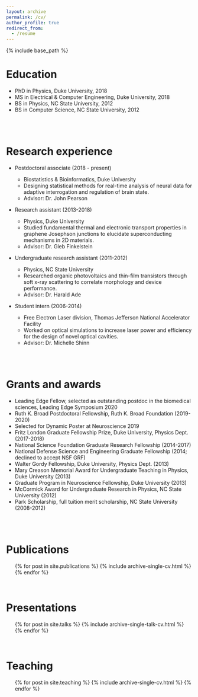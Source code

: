 ```yaml
---
layout: archive
permalink: /cv/
author_profile: true
redirect_from:
  - /resume
---
```


{% include base_path %}

Education
======
* PhD in Physics, Duke University, 2018
* MS in Electrical & Computer Engineering, Duke University, 2018
* BS in Physics, NC State University, 2012
* BS in Computer Science, NC State University, 2012
<br/>
<br/>

Research experience
======
* Postdoctoral associate (2018 - present)
  * Biostatistics & Bioinformatics, Duke University
  * Designing statistical methods for real-time analysis of neural data for adaptive interrogation and regulation of brain state. 
  * Advisor: Dr. John Pearson

* Research assistant (2013-2018)
  * Physics, Duke University
  * Studied fundamental thermal and electronic transport properties in graphene Josephson junctions to elucidate superconducting mechanisms in 2D materials. 
  * Advisor: Dr. Gleb Finkelstein

* Undergraduate research assistant (2011-2012)
  * Physics, NC State University
  * Researched organic photovoltaics and thin-film transistors through soft x-ray scattering to correlate morphology and device performance.  
  * Advisor: Dr. Harald Ade
  
* Student intern (2006-2014)
  * Free Electron Laser division, Thomas Jefferson National Accelerator Facility
  * Worked on optical simulations to increase laser power and efficiency for the design of novel optical cavities.   
  * Advisor: Dr. Michelle Shinn
<br/>
<br/>

Grants and awards
======
* Leading Edge Fellow, selected as outstanding postdoc in the biomedical sciences, Leading Edge Symposium 2020
* Ruth K. Broad Postdoctoral Fellowship, Ruth K. Broad Foundation (2019-2020)
* Selected for Dynamic Poster at Neuroscience 2019
* Fritz London Graduate Fellowship Prize, Duke University, Physics Dept. (2017-2018)
* National Science Foundation Graduate Research Fellowship (2014-2017)
* National Defense Science and Engineering Graduate Fellowship (2014; declined to accept NSF GRF)
* Walter Gordy Fellowship, Duke University, Physics Dept. (2013)
* Mary Creason Memorial Award for Undergraduate Teaching in Physics, Duke University (2013)
* Graduate Program in Neuroscience Fellowship, Duke University (2013)
* McCormick Award for Undergraduate Research in Physics, NC State University (2012)
* Park Scholarship, full tuition merit scholarship, NC State University (2008-2012)
<br/>
<br/>

Publications
======
  <ul>{% for post in site.publications %}
    {% include archive-single-cv.html %}
  {% endfor %}</ul>
<br/>
  
Presentations
======
  <ul>{% for post in site.talks %}
    {% include archive-single-talk-cv.html %}
  {% endfor %}</ul>
<br/>
  
Teaching
======
  <ul>{% for post in site.teaching %}
    {% include archive-single-cv.html %}
  {% endfor %}</ul>
